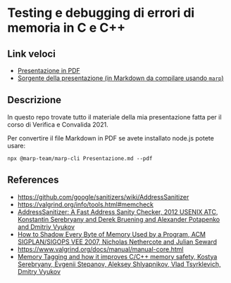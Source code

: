 # Testing e debugging di errori di memoria in C e C++
## Link veloci
- [Presentazione in PDF](Presentazione.pdf)
- [Sorgente della presentazione (in Markdown da compilare usando `marp`)](Presentazione.md)

## Descrizione
In questo repo trovate tutto il materiale della mia presentazione fatta per il corso di Verifica e Convalida 2021. 

Per convertire il file Markdown in PDF se avete installato node.js potete usare:

    npx @marp-team/marp-cli Presentazione.md --pdf

## References

- https://github.com/google/sanitizers/wiki/AddressSanitizer
- https://valgrind.org/info/tools.html#memcheck
- [AddressSanitizer: A Fast Address Sanity Checker, 2012 USENIX ATC, Konstantin Serebryany and Derek Bruening and Alexander Potapenko and Dmitriy Vyukov](https://research.google/pubs/pub37752/)
- [How to Shadow Every Byte of Memory Used by a Program, ACM SIGPLAN/SIGOPS VEE 2007, Nicholas Nethercote and Julian Seward](https://valgrind.org/docs/shadow-memory2007.pdf) 
- https://www.valgrind.org/docs/manual/manual-core.html
- [Memory Tagging and how it improves C/C++ memory safety, Kostya Serebryany, Evgenii Stepanov, Aleksey Shlyapnikov, Vlad Tsyrklevich, Dmitry Vyukov](https://arxiv.org/pdf/1802.09517.pdf)
